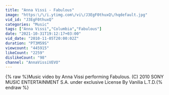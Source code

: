 ```yaml
---
title: "Anna Vissi - Fabulous"
image: "https:\/\/i.ytimg.com\/vi\/J3EgF0thuxQ\/hqdefault.jpg"
vid_id: "J3EgF0thuxQ"
categories: "Music"
tags: ["Anna Vissi","Columbia","Fabulous"]
date: "2021-10-31T19:12:17+03:00"
vid_date: "2010-11-05T20:00:02Z"
duration: "PT3M59S"
viewcount: "445915"
likeCount: "2259"
dislikeCount: "98"
channel: "AnnaVissiVEVO"
---
```

{% raw %}Music video by Anna Vissi performing Fabulous. (C) 2010 SONY MUSIC ENTERTAINMENT S.A. under exclusive License By Vanilia L.T.D.{% endraw %}
